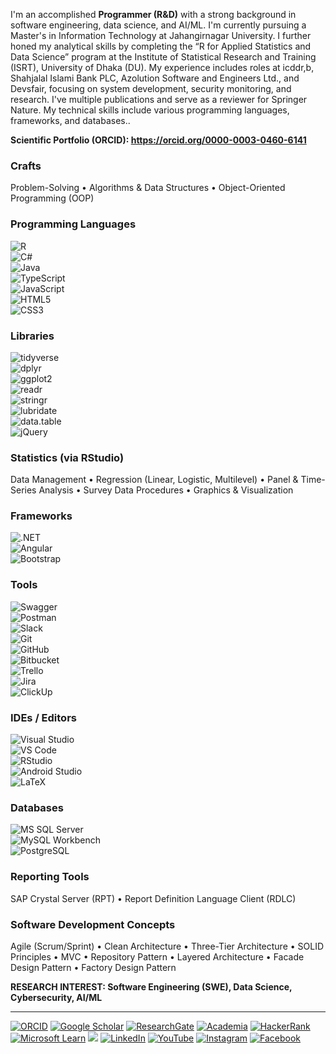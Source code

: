I'm an accomplished **Programmer (R&D)** with a strong background in software engineering, data science, and AI/ML. I'm currently pursuing a Master's in Information Technology at Jahangirnagar University. I further honed my analytical skills by completing the “R for Applied Statistics and Data Science” program at the Institute of Statistical Research and Training (ISRT), University of Dhaka (DU). My experience includes roles at icddr,b, Shahjalal Islami Bank PLC, Azolution Software and Engineers Ltd., and Devsfair, focusing on system development, security monitoring, and research. I've multiple publications and serve as a reviewer for Springer Nature. My technical skills include various programming languages, frameworks, and databases..

**Scientific Portfolio (ORCID): https://orcid.org/0000-0003-0460-6141**

### Crafts  
Problem-Solving • Algorithms & Data Structures • Object-Oriented Programming (OOP)  

### Programming Languages  
![R](https://img.shields.io/badge/R-276DC3?style=flat&logo=r&logoColor=white)  
![C#](https://img.shields.io/badge/csharp-%23239120.svg?style=flat&logo=csharp&logoColor=white)  
![Java](https://img.shields.io/badge/java-%23ED8B00.svg?style=flat&logo=java&logoColor=white)  
![TypeScript](https://img.shields.io/badge/typescript-%23007ACC.svg?style=flat&logo=typescript&logoColor=white)  
![JavaScript](https://img.shields.io/badge/javascript-%23323330.svg?style=flat&logo=javascript&logoColor=%23F7DF1E)  
![HTML5](https://img.shields.io/badge/html5-%23E34F26.svg?style=flat&logo=html5&logoColor=white)  
![CSS3](https://img.shields.io/badge/css3-%231572B6.svg?style=flat&logo=css3&logoColor=white)  

### Libraries  
![tidyverse](https://img.shields.io/badge/tidyverse-1A162D?style=flat&logo=R&logoColor=white)  
![dplyr](https://img.shields.io/badge/dplyr-276DC3?style=flat&logo=R&logoColor=white)  
![ggplot2](https://img.shields.io/badge/ggplot2-1A162D?style=flat&logo=R&logoColor=white)  
![readr](https://img.shields.io/badge/readr-276DC3?style=flat&logo=R&logoColor=white)  
![stringr](https://img.shields.io/badge/stringr-276DC3?style=flat&logo=R&logoColor=white)  
![lubridate](https://img.shields.io/badge/lubridate-276DC3?style=flat&logo=R&logoColor=white)  
![data.table](https://img.shields.io/badge/data.table-276DC3?style=flat&logo=R&logoColor=white)  
![jQuery](https://img.shields.io/badge/jquery-%230769AD.svg?style=flat&logo=jquery&logoColor=white)  

### Statistics (via RStudio)  
Data Management • Regression (Linear, Logistic, Multilevel) • Panel & Time-Series Analysis • Survey Data Procedures • Graphics & Visualization  

### Frameworks  
![.NET](https://img.shields.io/badge/.NET-%235C2D91.svg?style=flat&logo=.net&logoColor=white)  
![Angular](https://img.shields.io/badge/angular-%23DD0031.svg?style=flat&logo=angular&logoColor=white)  
![Bootstrap](https://img.shields.io/badge/bootstrap-%23563D7C.svg?style=flat&logo=bootstrap&logoColor=white)  

### Tools  
![Swagger](https://img.shields.io/badge/swagger-%2385EA2D.svg?style=flat&logo=swagger&logoColor=black)  
![Postman](https://img.shields.io/badge/Postman-%23FF6C37.svg?style=flat&logo=postman&logoColor=white)  
![Slack](https://img.shields.io/badge/Slack-%234A154B.svg?style=flat&logo=slack&logoColor=white)  
![Git](https://img.shields.io/badge/Git-%23F05033.svg?style=flat&logo=git&logoColor=white)  
![GitHub](https://img.shields.io/badge/GitHub-181717?style=flat&logo=github&logoColor=white)  
![Bitbucket](https://img.shields.io/badge/Bitbucket-0052CC?style=flat&logo=bitbucket&logoColor=white)  
![Trello](https://img.shields.io/badge/Trello-0052CC?style=flat&logo=trello&logoColor=white)  
![Jira](https://img.shields.io/badge/Jira-0052CC?style=flat&logo=jira&logoColor=white)  
![ClickUp](https://img.shields.io/badge/ClickUp-7B68EE?style=flat&logo=clickup&logoColor=white)  

### IDEs / Editors  
![Visual Studio](https://img.shields.io/badge/Visual%20Studio-5C2D91?style=flat&logo=visual-studio&logoColor=white)  
![VS Code](https://img.shields.io/badge/VS%20Code-007ACC?style=flat&logo=visual-studio-code&logoColor=white)  
![RStudio](https://img.shields.io/badge/RStudio-75AADB?style=flat&logo=rstudio&logoColor=white)  
![Android Studio](https://img.shields.io/badge/Android%20Studio-3DDC84?style=flat&logo=android-studio&logoColor=white)  
![LaTeX](https://img.shields.io/badge/LaTeX-008080?style=flat&logo=latex&logoColor=white)  

### Databases  
![MS SQL Server](https://img.shields.io/badge/Microsoft%20SQL%20Server-%23CC2927.svg?style=flat&logo=microsoft%20sql%20server&logoColor=white)  
![MySQL Workbench](https://img.shields.io/badge/MySQL-00f.svg?style=flat&logo=mysql&logoColor=white)  
![PostgreSQL](https://img.shields.io/badge/PostgreSQL-316192?style=flat&logo=postgresql&logoColor=white)  

### Reporting Tools  
SAP Crystal Server (RPT) • Report Definition Language Client (RDLC)  

### Software Development Concepts  
Agile (Scrum/Sprint) • Clean Architecture • Three-Tier Architecture • SOLID Principles • MVC • Repository Pattern • Layered Architecture • Facade Design Pattern • Factory Design Pattern  


**RESEARCH INTEREST: Software Engineering (SWE), Data Science, Cybersecurity, AI/ML**

---
[![ORCID](https://img.shields.io/badge/ORCID-A6CE39?logo=orcid&logoColor=white)](https://orcid.org/0000-0003-0460-6141) [![Google Scholar](https://img.shields.io/badge/Google%20Scholar-4285F4?logo=google-scholar&logoColor=white)](https://scholar.google.com/citations?hl=en&user=LuTjuvUAAAAJ) [![ResearchGate](https://img.shields.io/badge/ResearchGate-00CCBB?logo=researchgate&logoColor=white)](https://www.researchgate.net/profile/Ratul-Ali) [![Academia](https://img.shields.io/badge/Academia.edu-41454A?logo=academia&logoColor=white)](https://icddrb.academia.edu/RatulAli) [![HackerRank](https://img.shields.io/badge/HackerRank-2EC866?logo=hackerrank&logoColor=white)](https://www.hackerrank.com/profile/ARRAK) [![Microsoft Learn](https://img.shields.io/badge/Microsoft%20Learn-258FFA?logo=microsoft&logoColor=white)](https://learn.microsoft.com/en-us/users/ratulali-9096/) [![](https://visitcount.itsvg.in/api?id=AbdurRahimRatulAliKhan&icon=5&color=12)](https://visitcount.itsvg.in) [![LinkedIn](https://img.shields.io/badge/LinkedIn-%230077B5.svg?logo=linkedin&logoColor=white)](https://linkedin.com/in/abdurrahimratulalikhan) [![YouTube](https://img.shields.io/badge/YouTube-FF0000?logo=youtube&logoColor=white)](https://www.youtube.com/@AbdurRahimRatulAliKhan) [![Instagram](https://img.shields.io/badge/Instagram-E4405F?logo=instagram&logoColor=white)](https://www.instagram.com/iamabdurrahimratulalikhan/) [![Facebook](https://img.shields.io/badge/Facebook-1877F2?logo=facebook&logoColor=white)](https://www.facebook.com/ImAbdurRahimRatulAliKhan/)  

